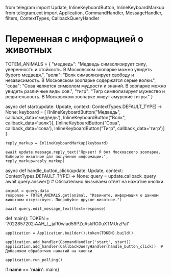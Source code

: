 from telegram import Update, InlineKeyboardButton, InlineKeyboardMarkup
from telegram.ext import Application, CommandHandler, MessageHandler, filters, ContextTypes, CallbackQueryHandler

# Переменная с информацией о животных
TOTEM_ANIMALS = {
    "медведь": "Медведь символизирует силу, уверенность и стойкость. В Московском зоопарке можно увидеть бурого медведя.",
    "волк": "Волк символизирует свободу и независимость. В Московском зоопарке содержатся серые волки.",
    "сова": "Сова является символом мудрости и знаний. В зоопарке можно увидеть различные виды сов.",
    "тигр": "Тигр символизирует мужество и решительность. В Московском зоопарке живут амурские тигры."
}

async def start(update: Update, context: ContextTypes.DEFAULT_TYPE) -> None:
    keyboard = [
        [InlineKeyboardButton("Медведь", callback_data='медведь'),
         InlineKeyboardButton("Волк", callback_data='волк')],
        [InlineKeyboardButton("Сова", callback_data='сова'),
         InlineKeyboardButton("Тигр", callback_data='тигр')]
    ]

    reply_markup = InlineKeyboardMarkup(keyboard)

    await update.message.reply_text('Привет! Я бот Московского зоопарка. Выберите животное для получения информации:', reply_markup=reply_markup)

async def handle_button_click(update: Update, context: ContextTypes.DEFAULT_TYPE) -> None:
    query = update.callback_query
    await query.answer()  # Обязательно вызываем ответ на нажатие кнопки

    animal = query.data
    response = TOTEM_ANIMALS.get(animal, "Извините, информация о данном животном отсутствует. Попробуйте другое животное.")

    await query.edit_message_text(text=response)

def main():
    TOKEN = '7022857202:AAH_L_jaR0wiad59PZcAskRG0uXTMUrzPaI'

    application = Application.builder().token(TOKEN).build()

    application.add_handler(CommandHandler('start', start))
    application.add_handler(CallbackQueryHandler(handle_button_click))  # Добавляем обработчик нажатий на кнопки

    application.run_polling()

if __name__ == '__main__':
    main()

